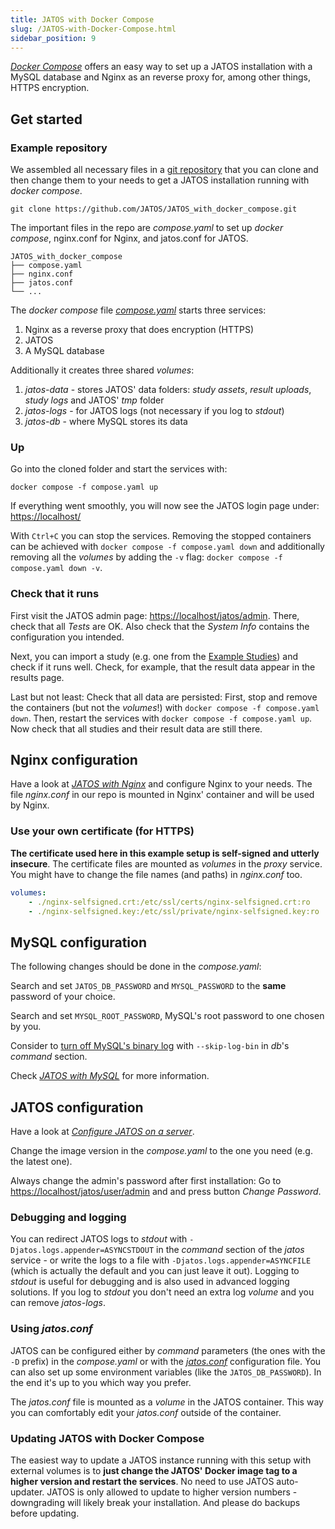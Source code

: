 ```yaml
---
title: JATOS with Docker Compose
slug: /JATOS-with-Docker-Compose.html
sidebar_position: 9
---
```


[_Docker Compose_](https://docs.docker.com/compose/) offers an easy way to set up a JATOS installation with a MySQL database and Nginx as an reverse proxy for, among other things, HTTPS encryption. 


## Get started

### Example repository

We assembled all necessary files in a [git repository](https://github.com/JATOS/JATOS_with_docker_compose) that you can clone and then change them to your needs to get a JATOS installation running with _docker compose_. 

```shell
git clone https://github.com/JATOS/JATOS_with_docker_compose.git
```

The important files in the repo are _compose.yaml_ to set up _docker compose_, nginx.conf for Nginx, and jatos.conf for JATOS.

```
JATOS_with_docker_compose
├── compose.yaml
├── nginx.conf
├── jatos.conf
└── ...
```

The _docker compose_ file [_compose.yaml_](https://github.com/JATOS/JATOS_with_docker_compose/blob/main/compose.yaml) starts three services:

1. Nginx as a reverse proxy that does encryption (HTTPS)
1. JATOS
1. A MySQL database

Additionally it creates three shared _volumes_:

1. _jatos-data_ - stores JATOS' data folders: _study assets_, _result uploads_, _study logs_ and JATOS' _tmp_ folder
1. _jatos-logs_ - for JATOS logs (not necessary if you log to _stdout_)
1. _jatos-db_ - where MySQL stores its data


### Up

Go into the cloned folder and start the services with:

```shell
docker compose -f compose.yaml up
```

If everything went smoothly, you will now see the JATOS login page under: [https://localhost/](https://localhost/)

With `Ctrl+C` you can stop the services. Removing the stopped containers can be achieved with `docker compose -f compose.yaml down` and additionally removing all the _volumes_ by adding the `-v` flag: `docker compose -f compose.yaml down -v`.


### Check that it runs

First visit the JATOS admin page: [https://localhost/jatos/admin](https://localhost/jatos/admin). There, check that all _Tests_ are OK. Also check that the _System Info_ contains the configuration you intended.

Next, you can import a study (e.g. one from the [Example Studies](/Example-Studies)) and check if it runs well. Check, for example, that the result data appear in the results page.

Last but not least: Check that all data are persisted: First, stop and remove the containers (but not the _volumes_!) with `docker compose -f compose.yaml down`. Then, restart the services with `docker compose -f compose.yaml up`. Now check that all studies and their result data are still there.


## Nginx configuration

Have a look at [_JATOS with Nginx_](/JATOS-with-Nginx.html) and configure Nginx to your needs. The file _nginx.conf_ in our repo is mounted in Nginx' container and will be used by Nginx.


### Use your own certificate (for HTTPS)

**The certificate used here in this example setup is self-signed and utterly insecure**. The certificate files are mounted as _volumes_ in the _proxy_ service. You might have to change the file names (and paths) in _nginx.conf_ too. 

```yaml
volumes:
    - ./nginx-selfsigned.crt:/etc/ssl/certs/nginx-selfsigned.crt:ro
    - ./nginx-selfsigned.key:/etc/ssl/private/nginx-selfsigned.key:ro
```


## MySQL configuration

The following changes should be done in the _compose.yaml_:

Search and set `JATOS_DB_PASSWORD` and `MYSQL_PASSWORD` to the **same** password of your choice.

Search and set `MYSQL_ROOT_PASSWORD`, MySQL's root password to one chosen by you.

Consider to [turn off MySQL's binary log](/JATOS-with-MySQL.html#optional---deactivate-the-binary-log-of-your-mysqlmariadb) with `--skip-log-bin` in _db_'s _command_ section.

Check [_JATOS with MySQL_](/JATOS-with-MySQL.html) for more information.


## JATOS configuration

Have a look at [_Configure JATOS on a server_](/Configure-JATOS-on-a-Server.html).

Change the image version in the _compose.yaml_ to the one you need (e.g. the latest one).

Always change the admin's password after first installation: Go to [https://localhost/jatos/user/admin](https://localhost/jatos/user/admin) and and press button _Change Password_.


### Debugging and logging

You can redirect JATOS logs to _stdout_ with `-Djatos.logs.appender=ASYNCSTDOUT` in the _command_ section of the _jatos_ service - or write the logs to a file with `-Djatos.logs.appender=ASYNCFILE` (which is actually the default and you can just leave it out). Logging to _stdout_ is useful for debugging and is also used in advanced logging solutions. If you log to _stdout_ you don't need an extra log _volume_ and you can remove _jatos-logs_.

### Using _jatos.conf_

JATOS can be configured either by _command_ parameters (the ones with the `-D` prefix) in the _compose.yaml_ or with the [_jatos.conf_](https://github.com/JATOS/JATOS_with_docker_compose/blob/main/jatos.conf) configuration file. You can also set up some environment variables (like the `JATOS_DB_PASSWORD`). In the end it's up to you which way you prefer.

The _jatos.conf_ file is mounted as a _volume_ in the JATOS container. This way you can comfortably edit your _jatos.conf_ outside of the container.


### Updating JATOS with Docker Compose

The easiest way to update a JATOS instance running with this setup with external volumes is to **just change the JATOS' Docker image tag to a higher version and restart the services**. No need to use JATOS auto-updater. JATOS is only allowed to update to higher version numbers - downgrading will likely break your installation. And please do backups before updating.
